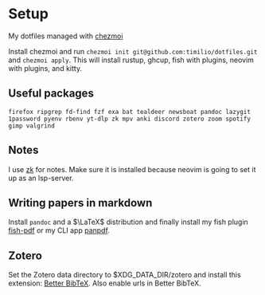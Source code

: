# Setup

My dotfiles managed with [chezmoi](https://www.chezmoi.io)

Install chezmoi and run `chezmoi init git@github.com:timilio/dotfiles.git` and
`chezmoi apply`. This will install rustup, ghcup, fish with plugins, neovim
with plugins, and kitty.

## Useful packages

`firefox ripgrep fd-find fzf exa bat tealdeer newsboat pandoc lazygit 1password
pyenv rbenv yt-dlp zk mpv anki discord zotero zoom spotify gimp valgrind`

## Notes

I use [zk](https://github.com/mickael-menu/zk) for notes. Make sure it is
installed because neovim is going to set it up as an lsp-server.

## Writing papers in markdown

Install `pandoc` and a $\LaTeX$ distribution and finally install my fish plugin
[fish-pdf](https://github.com/timilio/fish-pdf) or my CLI app
[panpdf](https://github.com/timilio/panpdf).

## Zotero

Set the Zotero data directory to $XDG_DATA_DIR/zotero and install this
extension: [Better BibTeX](https://github.com/retorquere/zotero-better-bibtex).
Also enable urls in Better BibTeX.
